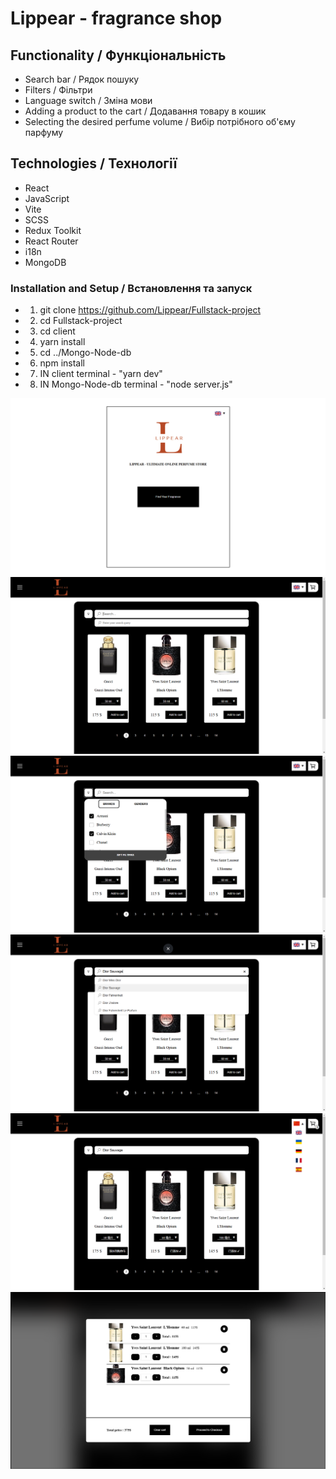 # Lippear - fragrance shop

## Functionality / Функціональність

- Search bar / Рядок пошуку
- Filters / Фільтри
- Language switch / Зміна мови
- Adding a product to the cart / Додавання товару в кошик
- Selecting the desired perfume volume / Вибір потрібного об'єму парфуму

## Technologies / Технології

- React
- JavaScript
- Vite
- SCSS
- Redux Toolkit
- React Router
- i18n
- MongoDB


### Installation and Setup / Встановлення та запуск

- 1. git clone https://github.com/Lippear/Fullstack-project
- 2. cd Fullstack-project 
- 3. cd client
- 4. yarn install
- 5. cd ../Mongo-Node-db
- 6. npm install
- 7. IN client terminal - "yarn dev"
- 8.  IN Mongo-Node-db terminal - "node server.js" 

![1](./screenshots/screen6.png)
![2](./screenshots/screen1.png)
![3](./screenshots/screen2.png)
![4](./screenshots/screen3.png)
![5](./screenshots/screen5.png)
![6](./screenshots/screen4.png)



